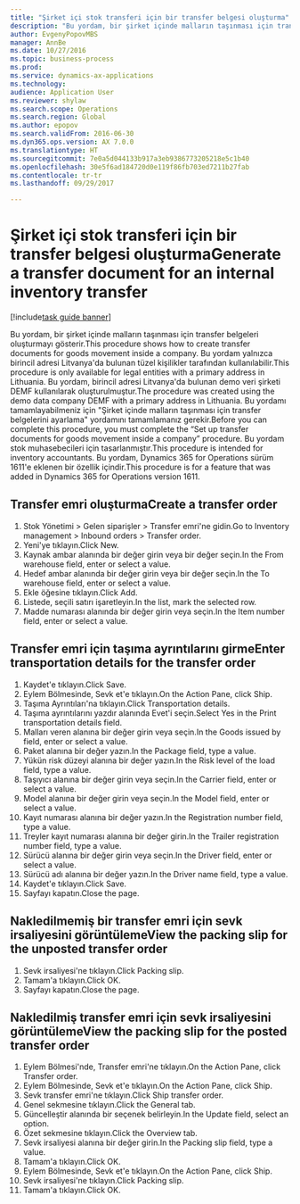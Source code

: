 ```yaml
--- 
title: "Şirket içi stok transferi için bir transfer belgesi oluşturma"
description: "Bu yordam, bir şirket içinde malların taşınması için transfer belgeleri oluşturmayı gösterir."
author: EvgenyPopovMBS
manager: AnnBe
ms.date: 10/27/2016
ms.topic: business-process
ms.prod: 
ms.service: dynamics-ax-applications
ms.technology: 
audience: Application User
ms.reviewer: shylaw
ms.search.scope: Operations
ms.search.region: Global
ms.author: epopov
ms.search.validFrom: 2016-06-30
ms.dyn365.ops.version: AX 7.0.0
ms.translationtype: HT
ms.sourcegitcommit: 7e0a5d044133b917a3eb9386773205218e5c1b40
ms.openlocfilehash: 30e5f6ad184720d0e119f86fb703ed7211b27fab
ms.contentlocale: tr-tr
ms.lasthandoff: 09/29/2017

---
```

# <a name="generate-a-transfer-document-for-an-internal-inventory-transfer"></a><span data-ttu-id="85932-103">Şirket içi stok transferi için bir transfer belgesi oluşturma</span><span class="sxs-lookup"><span data-stu-id="85932-103">Generate a transfer document for an internal inventory transfer</span></span>

[!include[task guide banner](../../includes/task-guide-banner.md)]

<span data-ttu-id="85932-104">Bu yordam, bir şirket içinde malların taşınması için transfer belgeleri oluşturmayı gösterir.</span><span class="sxs-lookup"><span data-stu-id="85932-104">This procedure shows how to create transfer documents for goods movement inside a company.</span></span> <span data-ttu-id="85932-105">Bu yordam yalnızca birincil adresi Litvanya'da bulunan tüzel kişilikler tarafından kullanılabilir.</span><span class="sxs-lookup"><span data-stu-id="85932-105">This procedure is only available for legal entities with a primary address in Lithuania.</span></span> <span data-ttu-id="85932-106">Bu yordam, birincil adresi Litvanya'da bulunan demo veri şirketi DEMF kullanılarak oluşturulmuştur.</span><span class="sxs-lookup"><span data-stu-id="85932-106">The procedure was created using the demo data company DEMF with a primary address in Lithuania.</span></span> <span data-ttu-id="85932-107">Bu yordamı tamamlayabilmeniz için "Şirket içinde malların taşınması için transfer belgelerini ayarlama" yordamını tamamlamanız gerekir.</span><span class="sxs-lookup"><span data-stu-id="85932-107">Before you can complete this procedure, you must complete the “Set up transfer documents for goods movement inside a company” procedure.</span></span> <span data-ttu-id="85932-108">Bu yordam stok muhasebecileri için tasarlanmıştır.</span><span class="sxs-lookup"><span data-stu-id="85932-108">This procedure is intended for inventory accountants.</span></span> <span data-ttu-id="85932-109">Bu yordam, Dynamics 365 for Operations sürüm 1611'e eklenen bir özellik içindir.</span><span class="sxs-lookup"><span data-stu-id="85932-109">This procedure is for a feature that was added in Dynamics 365 for Operations version 1611.</span></span>


## <a name="create-a-transfer-order"></a><span data-ttu-id="85932-110">Transfer emri oluşturma</span><span class="sxs-lookup"><span data-stu-id="85932-110">Create a transfer order</span></span>
1. <span data-ttu-id="85932-111">Stok Yönetimi > Gelen siparişler > Transfer emri'ne gidin.</span><span class="sxs-lookup"><span data-stu-id="85932-111">Go to Inventory management > Inbound orders > Transfer order.</span></span>
2. <span data-ttu-id="85932-112">Yeni'ye tıklayın.</span><span class="sxs-lookup"><span data-stu-id="85932-112">Click New.</span></span>
3. <span data-ttu-id="85932-113">Kaynak ambar alanında bir değer girin veya bir değer seçin.</span><span class="sxs-lookup"><span data-stu-id="85932-113">In the From warehouse field, enter or select a value.</span></span>
4. <span data-ttu-id="85932-114">Hedef ambar alanında bir değer girin veya bir değer seçin.</span><span class="sxs-lookup"><span data-stu-id="85932-114">In the To warehouse field, enter or select a value.</span></span>
5. <span data-ttu-id="85932-115">Ekle öğesine tıklayın.</span><span class="sxs-lookup"><span data-stu-id="85932-115">Click Add.</span></span>
6. <span data-ttu-id="85932-116">Listede, seçili satırı işaretleyin.</span><span class="sxs-lookup"><span data-stu-id="85932-116">In the list, mark the selected row.</span></span>
7. <span data-ttu-id="85932-117">Madde numarası alanında bir değer girin veya seçin.</span><span class="sxs-lookup"><span data-stu-id="85932-117">In the Item number field, enter or select a value.</span></span>

## <a name="enter-transportation-details-for-the-transfer-order"></a><span data-ttu-id="85932-118">Transfer emri için taşıma ayrıntılarını girme</span><span class="sxs-lookup"><span data-stu-id="85932-118">Enter transportation details for the transfer order</span></span>
1. <span data-ttu-id="85932-119">Kaydet'e tıklayın.</span><span class="sxs-lookup"><span data-stu-id="85932-119">Click Save.</span></span>
2. <span data-ttu-id="85932-120">Eylem Bölmesinde, Sevk et'e tıklayın.</span><span class="sxs-lookup"><span data-stu-id="85932-120">On the Action Pane, click Ship.</span></span>
3. <span data-ttu-id="85932-121">Taşıma Ayrıntıları'na tıklayın.</span><span class="sxs-lookup"><span data-stu-id="85932-121">Click Transportation details.</span></span>
4. <span data-ttu-id="85932-122">Taşıma ayrıntılarını yazdır alanında Evet'i seçin.</span><span class="sxs-lookup"><span data-stu-id="85932-122">Select Yes in the Print transportation details field.</span></span>
5. <span data-ttu-id="85932-123">Malları veren alanına bir değer girin veya seçin.</span><span class="sxs-lookup"><span data-stu-id="85932-123">In the Goods issued by field, enter or select a value.</span></span>
6. <span data-ttu-id="85932-124">Paket alanına bir değer yazın.</span><span class="sxs-lookup"><span data-stu-id="85932-124">In the Package field, type a value.</span></span>
7. <span data-ttu-id="85932-125">Yükün risk düzeyi alanına bir değer yazın.</span><span class="sxs-lookup"><span data-stu-id="85932-125">In the Risk level of the load field, type a value.</span></span>
8. <span data-ttu-id="85932-126">Taşıyıcı alanına bir değer girin veya seçin.</span><span class="sxs-lookup"><span data-stu-id="85932-126">In the Carrier field, enter or select a value.</span></span>
9. <span data-ttu-id="85932-127">Model alanına bir değer girin veya seçin.</span><span class="sxs-lookup"><span data-stu-id="85932-127">In the Model field, enter or select a value.</span></span>
10. <span data-ttu-id="85932-128">Kayıt numarası alanına bir değer yazın.</span><span class="sxs-lookup"><span data-stu-id="85932-128">In the Registration number field, type a value.</span></span>
11. <span data-ttu-id="85932-129">Treyler kayıt numarası alanına bir değer girin.</span><span class="sxs-lookup"><span data-stu-id="85932-129">In the Trailer registration number field, type a value.</span></span>
12. <span data-ttu-id="85932-130">Sürücü alanına bir değer girin veya seçin.</span><span class="sxs-lookup"><span data-stu-id="85932-130">In the Driver field, enter or select a value.</span></span>
13. <span data-ttu-id="85932-131">Sürücü adı alanına bir değer yazın.</span><span class="sxs-lookup"><span data-stu-id="85932-131">In the Driver name field, type a value.</span></span>
14. <span data-ttu-id="85932-132">Kaydet'e tıklayın.</span><span class="sxs-lookup"><span data-stu-id="85932-132">Click Save.</span></span>
15. <span data-ttu-id="85932-133">Sayfayı kapatın.</span><span class="sxs-lookup"><span data-stu-id="85932-133">Close the page.</span></span>

## <a name="view-the-packing-slip-for-the-unposted-transfer-order"></a><span data-ttu-id="85932-134">Nakledilmemiş bir transfer emri için sevk irsaliyesini görüntüleme</span><span class="sxs-lookup"><span data-stu-id="85932-134">View the packing slip for the unposted transfer order</span></span>
1. <span data-ttu-id="85932-135">Sevk irsaliyesi'ne tıklayın.</span><span class="sxs-lookup"><span data-stu-id="85932-135">Click Packing slip.</span></span>
2. <span data-ttu-id="85932-136">Tamam'a tıklayın.</span><span class="sxs-lookup"><span data-stu-id="85932-136">Click OK.</span></span>
3. <span data-ttu-id="85932-137">Sayfayı kapatın.</span><span class="sxs-lookup"><span data-stu-id="85932-137">Close the page.</span></span>

## <a name="view-the-packing-slip-for-the-posted-transfer-order"></a><span data-ttu-id="85932-138">Nakledilmiş transfer emri için sevk irsaliyesini görüntüleme</span><span class="sxs-lookup"><span data-stu-id="85932-138">View the packing slip for the posted transfer order</span></span>
1. <span data-ttu-id="85932-139">Eylem Bölmesi'nde, Transfer emri'ne tıklayın.</span><span class="sxs-lookup"><span data-stu-id="85932-139">On the Action Pane, click Transfer order.</span></span>
2. <span data-ttu-id="85932-140">Eylem Bölmesinde, Sevk et'e tıklayın.</span><span class="sxs-lookup"><span data-stu-id="85932-140">On the Action Pane, click Ship.</span></span>
3. <span data-ttu-id="85932-141">Sevk transfer emri'ne tıklayın.</span><span class="sxs-lookup"><span data-stu-id="85932-141">Click Ship transfer order.</span></span>
4. <span data-ttu-id="85932-142">Genel sekmesine tıklayın.</span><span class="sxs-lookup"><span data-stu-id="85932-142">Click the General tab.</span></span>
5. <span data-ttu-id="85932-143">Güncelleştir alanında bir seçenek belirleyin.</span><span class="sxs-lookup"><span data-stu-id="85932-143">In the Update field, select an option.</span></span>
6. <span data-ttu-id="85932-144">Özet sekmesine tıklayın.</span><span class="sxs-lookup"><span data-stu-id="85932-144">Click the Overview tab.</span></span>
7. <span data-ttu-id="85932-145">Sevk irsaliyesi alanına bir değer girin.</span><span class="sxs-lookup"><span data-stu-id="85932-145">In the Packing slip field, type a value.</span></span>
8. <span data-ttu-id="85932-146">Tamam'a tıklayın.</span><span class="sxs-lookup"><span data-stu-id="85932-146">Click OK.</span></span>
9. <span data-ttu-id="85932-147">Eylem Bölmesinde, Sevk et'e tıklayın.</span><span class="sxs-lookup"><span data-stu-id="85932-147">On the Action Pane, click Ship.</span></span>
10. <span data-ttu-id="85932-148">Sevk irsaliyesi'ne tıklayın.</span><span class="sxs-lookup"><span data-stu-id="85932-148">Click Packing slip.</span></span>
11. <span data-ttu-id="85932-149">Tamam'a tıklayın.</span><span class="sxs-lookup"><span data-stu-id="85932-149">Click OK.</span></span>


